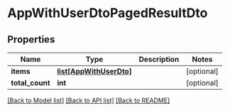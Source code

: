 # AppWithUserDtoPagedResultDto


## Properties
Name | Type | Description | Notes
------------ | ------------- | ------------- | -------------
**items** | [**list[AppWithUserDto]**](AppWithUserDto.md) |  | [optional] 
**total_count** | **int** |  | [optional] 

[[Back to Model list]](../README.md#documentation-for-models) [[Back to API list]](../README.md#documentation-for-api-endpoints) [[Back to README]](../README.md)



